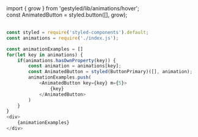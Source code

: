 <div class="pathline-0-55">import { grow } from 'gestyled/lib/animations/hover';</div>
<div class="pathline-0-55">
const AnimatedButton = styled.button([], grow);</div><br />



```javascript
const styled = require('styled-components').default;
const animations = require('./index.js');

const animationExamples = []
for(let key in animations) {
    if(animations.hasOwnProperty(key)) {
        const animation = animations[key];
        const AnimatedButton = styled(ButtonPrimary)([], animation);
        animationExamples.push(
            <AnimatedButton key={key} m={5}>
                {key}
            </AnimatedButton>
        )
    }
}
<div>
    {animationExamples}
</div>
```